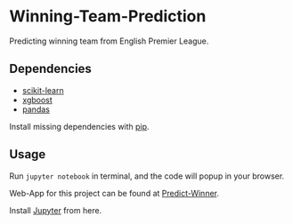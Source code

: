 # Winning-Team-Prediction

Predicting winning team from English Premier League.

## Dependencies

- <a href='https://scikit-learn.org/stable/'>scikit-learn</a>
- <a href='https://xgboost.readthedocs.io/en/latest/python/index.html'>xgboost</a>
- <a href='https://pandas.pydata.org/'>pandas</a>

Install missing dependencies with <a href='https://pypi.org/project/pip/'>pip</a>.

## Usage

Run `jupyter notebook` in terminal, and the code will popup in your browser.

Web-App for this project can be found at <a href="https://predict-winner.herokuapp.com/" target="_blank">Predict-Winner</a>.

Install <a href='https://jupyter.org/' target="_blank">Jupyter</a> from here.
